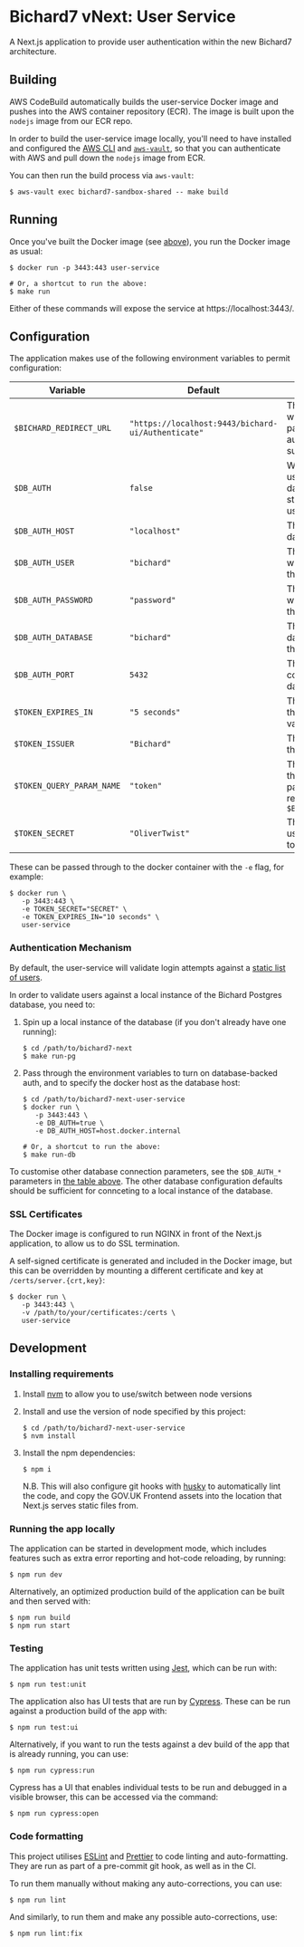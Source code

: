 # Bichard7 vNext: User Service

A Next.js application to provide user authentication within the new Bichard7 architecture.

## Building

AWS CodeBuild automatically builds the user-service Docker image and pushes into the AWS container repository (ECR). The image is built upon the `nodejs` image from our ECR repo.

In order to build the user-service image locally, you'll need to have installed and configured the [AWS CLI](https://aws.amazon.com/cli/) and [`aws-vault`](https://github.com/99designs/aws-vault), so that you can authenticate with AWS and pull down the `nodejs` image from ECR.

You can then run the build process via `aws-vault`:

```shell
$ aws-vault exec bichard7-sandbox-shared -- make build
```

## Running

Once you've built the Docker image (see [above](#building)), you run the Docker image as usual:

```shell
$ docker run -p 3443:443 user-service

# Or, a shortcut to run the above:
$ make run
```

Either of these commands will expose the service at https://localhost:3443/.

## Configuration

The application makes use of the following environment variables to permit configuration:

| Variable                  | Default                                            | Description                                                                                     |
|---------------------------|----------------------------------------------------|-------------------------------------------------------------------------------------------------|
| `$BICHARD_REDIRECT_URL`   | `"https://localhost:9443/bichard-ui/Authenticate"` | The URL to redirect to with a token as a GET parameter when authentication is successful        |
| `$DB_AUTH`                | `false`                                            | Whether to validate users against the database (true) or the static local list of users (false) |
| `$DB_AUTH_HOST`           | `"localhost"`                                      | The hostname of the database server                                                             |
| `$DB_AUTH_USER`           | `"bichard"`                                        | The username to use when connecting to the database                                             |
| `$DB_AUTH_PASSWORD`       | `"password"`                                       | The password to use when connecting to the database                                             |
| `$DB_AUTH_DATABASE`       | `"bichard"`                                        | The name of the database containing the user information                                        |
| `$DB_AUTH_PORT`           | `5432`                                             | The port number to connect to the database on                                                   |
| `$TOKEN_EXPIRES_IN`       | `"5 seconds"`                                      | The amount of time the tokens should be valid for after issuing                                 |
| `$TOKEN_ISSUER`           | `"Bichard"`                                        | The string to use as the token issuer (`iss`)                                                   |
| `$TOKEN_QUERY_PARAM_NAME` | `"token"`                                          | The name to use for the token query parameter when redirecting to `$BICHARD_REDIRECT_URL`       |
| `$TOKEN_SECRET`           | `"OliverTwist"`                                    | The HMAC secret to use for signing the tokens                                                   |

These can be passed through to the docker container with the `-e` flag, for example:

```shell
$ docker run \
   -p 3443:443 \
   -e TOKEN_SECRET="SECRET" \
   -e TOKEN_EXPIRES_IN="10 seconds" \
   user-service
```

### Authentication Mechanism

By default, the user-service will validate login attempts against a [static list of users](/src/data/users.ts).

In order to validate users against a local instance of the Bichard Postgres database, you need to:

1. Spin up a local instance of the database (if you don't already have one running):
   ```shell
   $ cd /path/to/bichard7-next
   $ make run-pg
   ```

1. Pass through the environment variables to turn on database-backed auth, and to specify the docker host as the database host:
   ```shell
   $ cd /path/to/bichard7-next-user-service
   $ docker run \
      -p 3443:443 \
      -e DB_AUTH=true \
      -e DB_AUTH_HOST=host.docker.internal

   # Or, a shortcut to run the above:
   $ make run-db
   ```

To customise other database connection parameters, see the `$DB_AUTH_*` parameters in [the table above](#Configuration). The other database configuration defaults should be sufficient for connceting to a local instance of the database.

### SSL Certificates

The Docker image is configured to run NGINX in front of the Next.js application, to allow us to do SSL termination.

A self-signed certificate is generated and included in the Docker image, but this can be overridden by mounting a different certificate and key at `/certs/server.{crt,key}`:

```shell
$ docker run \
   -p 3443:443 \
   -v /path/to/your/certificates:/certs \
   user-service
```

## Development

### Installing requirements

1. Install [nvm](https://github.com/nvm-sh/nvm#installing-and-updating) to allow you to use/switch between node versions

1. Install and use the version of node specified by this project:
   ```shell
   $ cd /path/to/bichard7-next-user-service
   $ nvm install
   ```

1. Install the npm dependencies:
   ```shell
   $ npm i
   ```
   N.B. This will also configure git hooks with [husky](https://typicode.github.io/husky/) to automatically lint the code, and copy the GOV.UK Frontend assets into the location that Next.js serves static files from.

### Running the app locally

The application can be started in development mode, which includes features such as extra error reporting and hot-code reloading, by running:

```shell
$ npm run dev
```

Alternatively, an optimized production build of the application can be built and then served with:

```shell
$ npm run build
$ npm run start
```

### Testing

The application has unit tests written using [Jest](https://jestjs.io/), which can be run with:

```shell
$ npm run test:unit
```

The application also has UI tests that are run by [Cypress](https://www.cypress.io/). These can be run against a production build of the app with:

```shell
$ npm run test:ui
```

Alternatively, if you want to run the tests against a dev build of the app that is already running, you can use:

```shell
$ npm run cypress:run
```

Cypress has a UI that enables individual tests to be run and debugged in a visible browser, this can be accessed via the command:

```shell
$ npm run cypress:open
```

### Code formatting

This project utilises [ESLint](https://eslint.org/) and [Prettier](https://prettier.io/) to code linting and auto-formatting. They are run as part of a pre-commit git hook, as well as in the CI.

To run them manually without making any auto-corrections, you can use:

```shell
$ npm run lint
```

And similarly, to run them and make any possible auto-corrections, use:

```shell
$ npm run lint:fix
```
